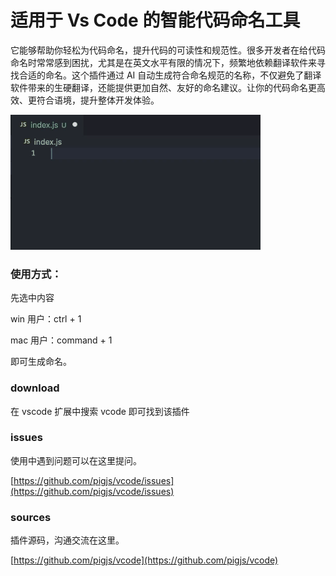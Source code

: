 # 适用于 Vs Code 的智能代码命名工具
它能够帮助你轻松为代码命名，提升代码的可读性和规范性。很多开发者在给代码命名时常常感到困扰，尤其是在英文水平有限的情况下，频繁地依赖翻译软件来寻找合适的命名。这个插件通过 AI 自动生成符合命名规范的名称，不仅避免了翻译软件带来的生硬翻译，还能提供更加自然、友好的命名建议。让你的代码命名更高效、更符合语境，提升整体开发体验。

![](images/features.gif)

### 使用方式：

先选中内容

win 用户：ctrl + 1

mac 用户：command + 1

即可生成命名。

### download
在 vscode 扩展中搜索 vcode 即可找到该插件

### issues
使用中遇到问题可以在这里提问。

[https://github.com/pigjs/vcode/issues](https://github.com/pigjs/vcode/issues)

### sources
插件源码，沟通交流在这里。

[https://github.com/pigjs/vcode](https://github.com/pigjs/vcode)